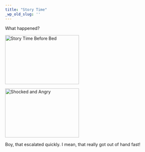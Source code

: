 ```yaml
---
title: "Story Time"
_wp_old_slug: ''
---
```

<p>What happened?</p>
<p><a href="http://www.flickr.com/photos/lemon/4853779884/" class="tt-flickr tt-flickr-Small" title="Story Time Before Bed"><img class="aligncenter" src="http://farm5.static.flickr.com/4074/4853779884_8e599dff8b_m.jpg" alt="Story Time Before Bed" width="240" height="160" /></a></p>
<p><a href="http://www.flickr.com/photos/lemon/4853780932/" class="tt-flickr tt-flickr-Small" title="Shocked and Angry"><img class="aligncenter" src="http://farm5.static.flickr.com/4100/4853780932_0714b9e697_m.jpg" alt="Shocked and Angry" width="240" height="160" /></a></p>
<p>Boy, that escalated quickly. I mean, that really got out of hand fast!</p>
